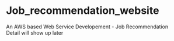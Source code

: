 # Job_recommendation_website
An AWS based Web Service Developement - Job Recommendation<br>
Detail will show up later
